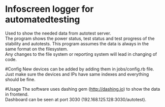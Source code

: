 # Infoscreen logger for automatedtesting
Used to show the needed data from autotest server.  
The program shows the power status, test status and test progress of the stability and autotests.
This program assumes the data is always in the same format on the filesystem.  
Any changes to the file system or reporting system will lead in changing of code.

#Config
New devices can be added by adding them in jobs/config.rb file.  
Just make sure the devices and IPs have same indexes and everything should be fine.

#Usage
The software uses dashing gem (http://dashing.io) to show the data in frontend.  
Dashboard can be seen at port 3030 (192.168.125.128:3030/autotest).  
